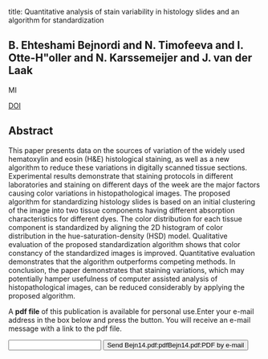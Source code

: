 title: Quantitative analysis of stain variability in histology slides and an algorithm for standardization

## B. Ehteshami Bejnordi and N. Timofeeva and I. Otte-H"oller and N. Karssemeijer and J. van der Laak
MI

<a href="https://doi.org/10.1117/12.2043683">DOI</a>

## Abstract
This paper presents data on the sources of variation of the widely used hematoxylin and eosin (H&E) histological staining, as well as a new algorithm to reduce these variations in digitally scanned tissue sections. Experimental results demonstrate that staining protocols in different laboratories and staining on different days of the week are the major factors causing color variations in histopathological images. The proposed algorithm for standardizing histology slides is based on an initial clustering of the image into two tissue components having different absorption characteristics for different dyes. The color distribution for each tissue component is standardized by aligning the 2D histogram of color distribution in the hue-saturation-density (HSD) model. Qualitative evaluation of the proposed standardization algorithm shows that color constancy of the standardized images is improved. Quantitative evaluation demonstrates that the algorithm outperforms competing methods. In conclusion, the paper demonstrates that staining variations, which may potentially hamper usefulness of computer assisted analysis of histopathological images, can be reduced considerably by applying the proposed algorithm.

A <b>pdf file</b> of this publication is available for personal use.Enter your e-mail address in the box below and press the button. You will receive an e-mail message with a link to the pdf file.
<form action="sender.php">  <input type="text" name="email">  <input type="submit" value="Send Bejn14.pdf:pdfBejn14.pdf:PDF by e-mail"></form>